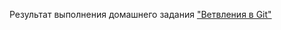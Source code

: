 Результат выполнения домашнего задания ["Ветвления в Git"](https://github.com/netology-code/sysadm-homeworks/tree/devsys10/02-git-03-branching)

